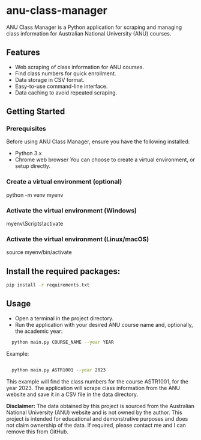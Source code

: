 # anu-class-manager

ANU Class Manager is a Python application for scraping and managing class information for Australian National University (ANU) courses.

## Features

- Web scraping of class information for ANU courses.
- Find class numbers for quick enrollment.
- Data storage in CSV format.
- Easy-to-use command-line interface.
- Data caching to avoid repeated scraping.


## Getting Started

### Prerequisites

Before using ANU Class Manager, ensure you have the following installed:

- Python 3.x
- Chrome web browser
You can choose to create a virtual environment, or setup directly.

### Create a virtual environment (optional)
python -m venv myenv

### Activate the virtual environment (Windows)
myenv\Scripts\activate

### Activate the virtual environment (Linux/macOS)
source myenv/bin/activate

## Install the required packages:

```bash
pip install -r requirements.txt
```

## Usage

- Open a terminal in the project directory.
- Run the application with your desired ANU course name and, optionally, the academic year:
```bash
  python main.py COURSE_NAME --year YEAR
```  
Example:

```bash

  python main.py ASTR1001 --year 2023
```
This example will find the class numbers for the course ASTR1001, for the year 2023.
The application will scrape class information from the ANU website and save it in a CSV file in the data directory.



**Disclaimer:** The data obtained by this project is sourced from the Australian National University (ANU) website and is not owned by the author. This project is intended for educational and demonstrative purposes and does not claim ownership of the data. If required, please contact me and I can remove this from GitHub.
